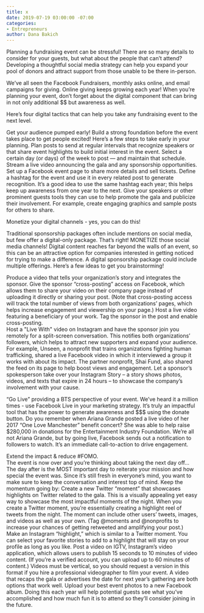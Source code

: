 ```yaml
---
title: x
date: 2019-07-19 03:00:00 -07:00
categories:
- Entrepreneurs
author: Dana Bakich
---
```


Planning a fundraising event can be stressful! There are so many details to consider for your guests, but what about the people that can’t attend? Developing a thoughtful social media strategy can help you expand your pool of donors and attract support from those unable to be there in-person. 

We’ve all seen the Facebook Fundraisers, monthly asks online, and email campaigns for giving. Online giving keeps growing each year! When you’re planning your event, don’t forget about the digital component that can bring in not only additional $$ but awareness as well. 

Here’s four digital tactics that can help you take any fundraising event to the next level. 

Get your audience pumped early!
Build a strong foundation before the event takes place to get people excited! Here’s a few steps to take early in your planning.
Plan posts to send at regular intervals that recognize speakers or that share event highlights to build initial interest in the event. Select a certain day (or days) of the week to post — and maintain that schedule.
Stream a live video announcing the gala and any sponsorship opportunities.
Set up a Facebook event page to share more details and sell tickets.
Define a hashtag for the event and use it in every related post to generate recognition. It’s a good idea to use the same hashtag each year; this helps keep up awareness from one year to the next.
Give your speakers or other prominent guests tools they can use to help promote the gala and publicize their involvement. For example, create engaging graphics and sample posts for others to share.

Monetize your digital channels - yes, you can do this!

Traditional sponsorship packages often include mentions on social media, but few offer a digital-only package. That’s right! MONETIZE those social media channels! Digital content reaches far beyond the walls of an event, so this can be an attractive option for companies interested in getting noticed for trying to make a difference. A digital sponsorship package could include multiple offerings. Here’s a few ideas to get you brainstorming!

Produce a video that tells your organization’s story and integrates the sponsor. Give the sponsor “cross-posting” access on Facebook, which allows them to share your video on their company page instead of uploading it directly or sharing your post. (Note that cross-posting access will track the total number of views from both organizations’ pages, which helps increase engagement and viewership on your page.)
Host a live video featuring a beneficiary of your work. Tag the sponsor in the post and enable cross-posting.  
Host a "Live With" video on Instagram and have the sponsor join you remotely for a split-screen conversation. This notifies both organizations’ followers, which helps to attract new supporters and expand your audience. 
For example, Unseen, a nonprofit that trains organizations fighting human trafficking, shared a live Facebook video in which it interviewed a group it works with about its impact. The partner nonprofit, Shai Fund, also shared the feed on its page to help boost views and engagement.
Let a sponsor’s spokesperson take over your Instagram Story – a story shows photos, videos, and texts that expire in 24 hours – to showcase the company’s involvement with your cause. 

“Go Live” providing a BTS perspective of your event.
We’ve heard it a million times - use Facebook Live in your marketing strategy. It’s truly an impactful tool that has the power to generate awareness and $$$ using the donate button.
Do you remember when Ariana Grande posted a live video of her 2017 “One Love Manchester” benefit concert? She was able to help raise $280,000 in donations for the Entertainment Industry Foundation. 
We’re all not Ariana Grande, but by going live, Facebook sends out a notification to followers to watch. It’s an immediate call-to-action to drive engagement. 

 
Extend the impact & reduce #FOMO.   
The event is now over and you’re thinking about taking the next day off… The day after is the MOST important day to reiterate your mission and how special the event was. Since it’s still fresh in everyone’s mind, you want to make sure to keep the conversation and interest top of mind. Keep the momentum going by:
Create a new Twitter “moment” that showcases highlights on Twitter related to the gala. This is a visually appealing yet easy way to showcase the most impactful moments of the night. When you create a Twitter moment, you’re essentially creating a highlight reel of tweets from the night. The moment can include other users’ tweets, images, and videos as well as your own. (Tag @moments and @nonprofits to increase your chances of getting retweeted and amplifying your post.)
Make an Instagram “highlight,” which is similar to a Twitter moment. You can select your favorite stories to add to a highlight that will stay on your profile as long as you like.
Post a video on IGTV, Instagram’s video application, which allows users to publish 15 seconds to 10 minutes of video content. (If you’re a verified account, you can upload up to 60 minutes of content.) Videos must be vertical, so you should request a version in this format if you hire a professional videographer to film your event. A video that recaps the gala or advertises the date for next year’s gathering are both options that work well.
Upload your best event photos to a new Facebook album. Doing this each year will help potential guests see what you’ve accomplished and how much fun it is to attend so they’ll consider joining in the future.